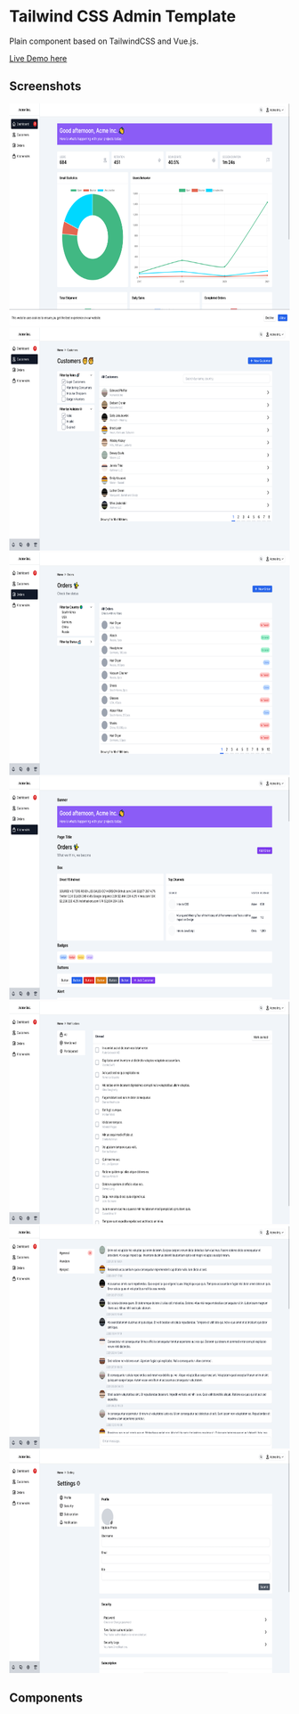 # Tailwind CSS Admin Template

Plain component based on TailwindCSS and Vue.js.

[Live Demo here](https://tailwindcss-admin-template.vercel.app/#/admin)

## Screenshots

<img src="./screenshots/1-min.png" height="400px">
<img src="./screenshots/2-min.png" height="400px">
<img src="./screenshots/3-min.png" height="400px">
<img src="./screenshots/4-min.png" height="400px">
<img src="./screenshots/5-min.png" height="400px">
<img src="./screenshots/6-min.png" height="400px">
<img src="./screenshots/7-min.png" height="400px">

## Components
